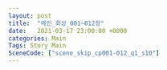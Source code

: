 ```yaml
---
layout: post
title:  "메인_회상_001~012장"
date:   2021-03-17 23:00:00 +0000
categories: Main
Tags: Story Main
SceneCode: ["scene_skip_cp001-012_q1_s10"]
---
```

